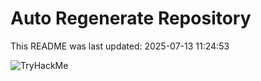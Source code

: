 # Auto Regenerate Repository

This README was last updated: 2025-07-13 11:24:53

 ![TryHackMe](https://tryhackme.com/badge/533634)